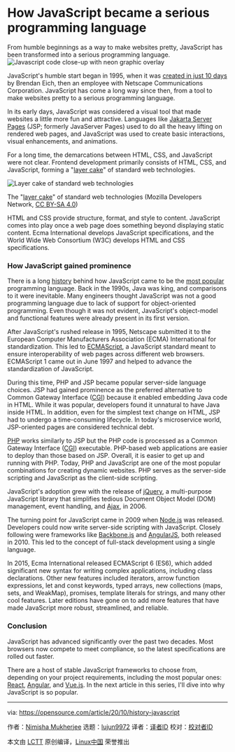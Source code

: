 [#]: collector: (lujun9972)
[#]: translator: (wxy)
[#]: reviewer: ( )
[#]: publisher: ( )
[#]: url: ( )
[#]: subject: (How JavaScript became a serious programming language)
[#]: via: (https://opensource.com/article/20/10/history-javascript)
[#]: author: (Nimisha Mukherjee https://opensource.com/users/nimisha)

How JavaScript became a serious programming language
======
From humble beginnings as a way to make websites pretty, JavaScript has
been transformed into a serious programming language.
![Javascript code close-up with neon graphic overlay][1]

JavaScript's humble start began in 1995, when it was [created in just 10 days][2] by Brendan Eich, then an employee with Netscape Communications Corporation. JavaScript has come a long way since then, from a tool to make websites pretty to a serious programming language.

In its early days, JavaScript was considered a visual tool that made websites a little more fun and attractive. Languages like [Jakarta Server Pages][3] (JSP; formerly JavaServer Pages) used to do all the heavy lifting on rendered web pages, and JavaScript was used to create basic interactions, visual enhancements, and animations.

For a long time, the demarcations between HTML, CSS, and JavaScript were not clear. Frontend development primarily consists of HTML, CSS, and JavaScript, forming a "[layer cake][4]" of standard web technologies.

![Layer cake of standard web technologies][5]

The "[layer cake][4]" of standard web technologies (Mozilla Developers Network, [CC BY-SA 4.0][6])

HTML and CSS provide structure, format, and style to content. JavaScript comes into play once a web page does something beyond displaying static content. Ecma International develops JavaScript specifications, and the World Wide Web Consortium (W3C) develops HTML and CSS specifications.

### How JavaScript gained prominence

There is a long [history][7] behind how JavaScript came to be the [most popular][8] programming language. Back in the 1990s, Java was king, and comparisons to it were inevitable. Many engineers thought JavaScript was not a good programming language due to lack of support for object-oriented programming. Even though it was not evident, JavaScript's object-model and functional features were already present in its first version.

After JavaScript's rushed release in 1995, Netscape submitted it to the European Computer Manufacturers Association (ECMA) International for standardization. This led to [ECMAScript][9], a JavaScript standard meant to ensure interoperability of web pages across different web browsers. ECMAScript 1 came out in June 1997 and helped to advance the standardization of JavaScript.

During this time, PHP and JSP became popular server-side language choices. JSP had gained prominence as the preferred alternative to Common Gateway Interface ([CGI][10]) because it enabled embedding Java code in HTML. While it was popular, developers found it unnatural to have Java inside HTML. In addition, even for the simplest text change on HTML, JSP had to undergo a time-consuming lifecycle. In today's microservice world, JSP-oriented pages are considered technical debt. 

[PHP][11] works similarly to JSP but the PHP code is processed as a Common Gateway Interface ([CGI][10]) executable. PHP-based web applications are easier to deploy than those based on JSP. Overall, it is easier to get up and running with PHP. Today, PHP and JavaScript are one of the most popular combinations for creating dynamic websites. PHP serves as the server-side scripting and JavaScript as the client-side scripting.

JavaScript's adoption grew with the release of [jQuery][12], a multi-purpose JavaScript library that simplifies tedious Document Object Model (DOM) management, event handling, and [Ajax][13], in 2006. 

The turning point for JavaScript came in 2009 when [Node.js][14] was released. Developers could now write server-side scripting with JavaScript. Closely following were frameworks like [Backbone.js][15] and [AngularJS][16], both released in 2010. This led to the concept of full-stack development using a single language.

In 2015, Ecma International released ECMAScript 6 (ES6), which added significant new syntax for writing complex applications, including class declarations. Other new features included iterators, arrow function expressions, let and const keywords, typed arrays, new collections (maps, sets, and WeakMap), promises, template literals for strings, and many other cool features. Later editions have gone on to add more features that have made JavaScript more robust, streamlined, and reliable.

### Conclusion

JavaScript has advanced significantly over the past two decades. Most browsers now compete to meet compliance, so the latest specifications are rolled out faster.

There are a host of stable JavaScript frameworks to choose from, depending on your project requirements, including the most popular ones: [React][17], [Angular][18], and [Vue.js][19]. In the next article in this series, I'll dive into why JavaScript is so popular.

--------------------------------------------------------------------------------

via: https://opensource.com/article/20/10/history-javascript

作者：[Nimisha Mukherjee][a]
选题：[lujun9972][b]
译者：[译者ID](https://github.com/译者ID)
校对：[校对者ID](https://github.com/校对者ID)

本文由 [LCTT](https://github.com/LCTT/TranslateProject) 原创编译，[Linux中国](https://linux.cn/) 荣誉推出

[a]: https://opensource.com/users/nimisha
[b]: https://github.com/lujun9972
[1]: https://opensource.com/sites/default/files/styles/image-full-size/public/lead-images/code_javascript.jpg?itok=60evKmGl (Javascript code close-up with neon graphic overlay)
[2]: https://en.wikipedia.org/wiki/JavaScript
[3]: https://en.wikipedia.org/wiki/Jakarta_Server_Pages
[4]: https://developer.mozilla.org/en-US/docs/Learn/JavaScript/First_steps/What_is_JavaScript
[5]: https://opensource.com/sites/default/files/uploads/layercakewebtech.png (Layer cake of standard web technologies)
[6]: https://creativecommons.org/licenses/by-sa/4.0/
[7]: https://blog.logrocket.com/history-of-frontend-frameworks/
[8]: https://octoverse.github.com/
[9]: https://en.wikipedia.org/wiki/ECMAScript
[10]: https://en.wikipedia.org/wiki/Common_Gateway_Interface
[11]: https://en.wikipedia.org/wiki/PHP#:~:text=PHP%20development%20began%20in%201994,Interpreter%22%20or%20PHP%2FFI.
[12]: https://en.wikipedia.org/wiki/JQuery
[13]: https://en.wikipedia.org/wiki/Ajax_(programming)
[14]: https://en.wikipedia.org/wiki/Node.js
[15]: https://en.wikipedia.org/wiki/Backbone.js
[16]: https://en.wikipedia.org/wiki/AngularJS
[17]: https://reactjs.org/
[18]: https://angular.io/
[19]: https://vuejs.org/
